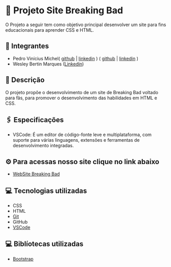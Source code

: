 # 🚀 Projeto Site Breaking Bad
O Projeto a seguir tem como objetivo principal desenvolver um site para fins educacionais para aprender CSS e HTML. 
## 👤 Integrantes
- Pedro Vinícius Michel( [github]() | [linkedin]() )
  ( [github](https://github.com/Ermeson23) | [linkedin](https://www.linkedin.com/in/ermeson-ribeiro-a29121212/) )
- Wesley Bertin Marques ([Linkedin](https://www.linkedin.com/in/wesley-bertin-marques-a7b2b4230/))

## 📄 Descrição
O projeto propõe o desenvolvimento de um site de Breaking Bad voltado para fãs, para promover o desenvolvimento das habilidades em HTML e CSS. 
## 🖇️ Especificações
- VSCode: É um editor de código-fonte leve e multiplataforma, com suporte para várias linguagens, extensões e ferramentas de desenvolvimento integradas.

## ⚙️ Para acessas nosso site clique no link abaixo
- [WebSite Breaking Bad](https://marxwesley.github.io/BreakingBadSite/WebSite-BreakingBad-main/index.html)

## 💻 Tecnologias utilizadas
- CSS
- HTML
- [Git](https://git-scm.com)
- GitHub
- [VSCode](https://code.visualstudio.com)

## 💻 Biblíotecas utilizadas
- [Bootstrap](https://getbootstrap.com)
